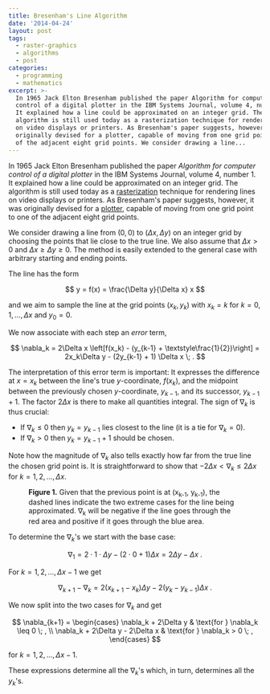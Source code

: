 ```yaml
---
title: Bresenham's Line Algorithm
date: '2014-04-24'
layout: post
tags:
  - raster-graphics
  - algorithms
  - post
categories:
  - programming
  - mathematics
excerpt: >-
  In 1965 Jack Elton Bresenham published the paper Algorithm for computer
  control of a digital plotter in the IBM Systems Journal, volume 4, number 1.
  It explained how a line could be approximated on an integer grid. The
  algorithm is still used today as a rasterization technique for rendering lines
  on video displays or printers. As Bresenham's paper suggests, however, it was
  originally devised for a plotter, capable of moving from one grid point to one
  of the adjacent eight grid points. We consider drawing a line...
---
```

In 1965 Jack Elton Bresenham published the paper *Algorithm for computer control of a digital
plotter* in the IBM Systems Journal, volume&nbsp;4, number&nbsp;1. It explained how a line could be
approximated on an integer grid. The algorithm is still used today as a
[rasterization](http://en.wikipedia.org/wiki/Rasterisation) technique for rendering lines on video
displays or printers. As Bresenham's paper suggests, however, it was originally devised for a
[plotter](http://en.wikipedia.org/wiki/Plotter), capable of moving from one grid point to one of
the adjacent eight grid points.

We consider drawing a line from $(0, 0)$ to $(\Delta x, \Delta y)$ on an
integer grid by choosing the points that lie close to the true line. We also assume that
$\Delta x > 0$ and $\Delta x \geq \Delta y \geq 0$. The method is easily
extended to the general case with arbitrary starting and ending points.

The line has the form

$$
y = f(x) = \frac{\Delta y}{\Delta x} x
$$

and we aim to sample the line at the grid points $(x_k, y_k)$ with $x_k = k$ for $k = 0, 1, \ldots, \Delta x$ and $y_0 = 0$.

We now associate with each step an *error* term,

$$
\nabla_k = 2\Delta x \left[f(x_k) - (y_{k-1} + \textstyle\frac{1}{2})\right] = 2x_k\Delta y - (2y_{k-1} + 1) \Delta x \; .
$$

The interpretation of this error term is important: It expresses the difference at
$x = x_k$ between the line's true $y$-coordinate, $f(x_k)$, and the
midpoint between the previously chosen $y$-coordinate, $y_{k-1}$, and its
successor, $y_{k-1}+1$. The factor $2\Delta x$ is there to make all
quantities integral. The sign of $\nabla_k$ is thus crucial:

 * If $\nabla_k \leq 0$ then $y_k = y_{k-1}$ lies closest to the line (it is a tie for $\nabla_k = 0$).
 * If $\nabla_k > 0$ then $y_k = y_{k-1}+1$ should be chosen.

Note how the magnitude of $\nabla_k$ also tells exactly how far from the true line the
chosen grid point is. It is straightforward to show that $-2\Delta x < \nabla_k \leq 2\Delta x$ for $k = 1, 2, \ldots, \Delta x$.

<figure>
  <img src="/media/bresenham.svg" alt="">
  <figcaption><strong>Figure 1.</strong> Given that the previous point is at (x<sub>k-1</sub>, y<sub>k-1</sub>),
    the dashed lines indicate the two extreme cases for the line being approximated. &nabla;<sub>k</sub>
    will be negative if the line goes through the red area and positive if it goes through the blue
    area.</figcaption>
</figure>

To determine the $\nabla_k$'s we start with the base case:

$$
\nabla_1 = 2\cdot 1\cdot \Delta y - (2\cdot 0 + 1) \Delta x = 2\Delta y - \Delta x \; .
$$

For $k=1, 2, \ldots, \Delta x - 1$ we get

$$
\nabla_{k+1} - \nabla_k = 2(x_{k+1}-x_k)\Delta y - 2(y_k-y_{k-1})\Delta x \; .
$$

We now split into the two cases for $\nabla_k$ and get

$$
\nabla_{k+1} = \begin{cases} \nabla_k + 2\Delta y & \text{for } \nabla_k \leq 0 \; , \\ \nabla_k + 2\Delta y - 2\Delta x & \text{for } \nabla_k > 0 \; , \end{cases}
$$

for $k=1, 2, \ldots, \Delta x - 1$.

These expressions determine all the $\nabla_k$'s which, in turn, determines all the $y_k$'s.
